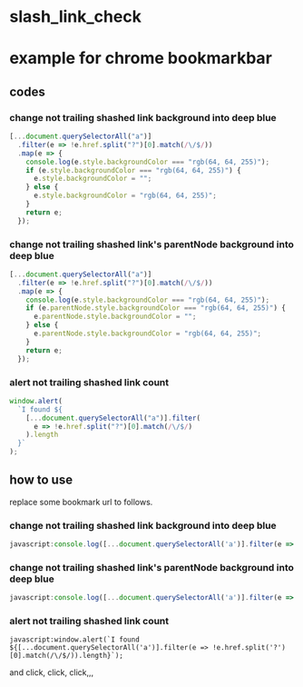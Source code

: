 # slash_link_check

# example for chrome bookmarkbar
## codes
### change not trailing shashed link background into deep blue
```js
[...document.querySelectorAll("a")]
  .filter(e => !e.href.split("?")[0].match(/\/$/))
  .map(e => {
    console.log(e.style.backgroundColor === "rgb(64, 64, 255)");
    if (e.style.backgroundColor === "rgb(64, 64, 255)") {
      e.style.backgroundColor = "";
    } else {
      e.style.backgroundColor = "rgb(64, 64, 255)";
    }
    return e;
  });
```

### change not trailing shashed link's parentNode background into deep blue
```js
[...document.querySelectorAll("a")]
  .filter(e => !e.href.split("?")[0].match(/\/$/))
  .map(e => {
    console.log(e.style.backgroundColor === "rgb(64, 64, 255)");
    if (e.parentNode.style.backgroundColor === "rgb(64, 64, 255)") {
      e.parentNode.style.backgroundColor = "";
    } else {
      e.parentNode.style.backgroundColor = "rgb(64, 64, 255)";
    }
    return e;
  });
```

### alert not trailing shashed link count
```js
window.alert(
  `I found ${
    [...document.querySelectorAll("a")].filter(
      e => !e.href.split("?")[0].match(/\/$/)
    ).length
  }`
);
```
## how to use
replace some bookmark url to follows.

### change not trailing shashed link background into deep blue
```js
javascript:console.log([...document.querySelectorAll('a')].filter(e => !e.href.split('?')[0].match(/\/$/)).map(e => { console.log(e.style.backgroundColor === "rgb(64, 64, 255)"); if (e.style.backgroundColor === "rgb(64, 64, 255)") { e.style.backgroundColor = ""; } else { e.style.backgroundColor = "rgb(64, 64, 255)"; }; return e }));
```

### change not trailing shashed link's parentNode background into deep blue
```js
javascript:console.log([...document.querySelectorAll('a')].filter(e => !e.href.split('?')[0].match(/\/$/)).map(e => {console.log(e.style.backgroundColor === "rgb(64, 64, 255)");if (e.parentNode.style.backgroundColor === "rgb(64, 64, 255)") {e.parentNode.style.backgroundColor = "";} else {e.parentNode.style.backgroundColor = "rgb(64, 64, 255)";};return e}));
```

### alert not trailing shashed link count
```
javascript:window.alert(`I found ${[...document.querySelectorAll('a')].filter(e => !e.href.split('?')[0].match(/\/$/)).length}`);
```

and click, click, click,,,
